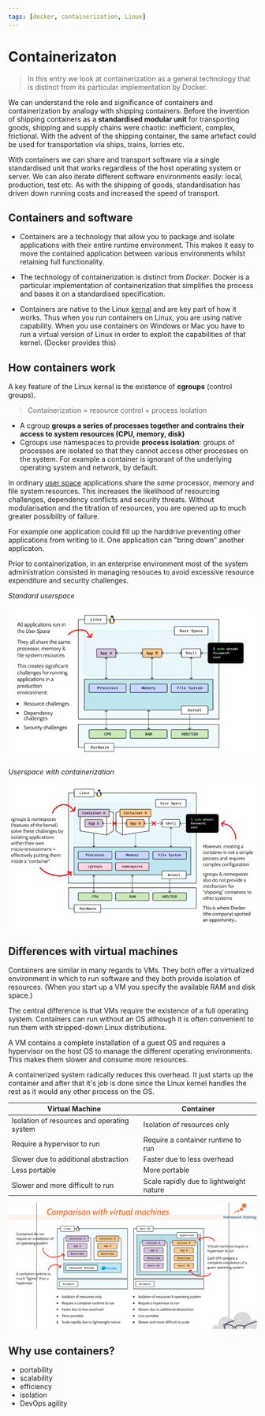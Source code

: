 ```yaml
---
tags: [docker, containerization, Linux]
---
```


# Containerizaton

> In this entry we look at containerization as a general technology that is
> distinct from its particular implementation by Docker.

We can understand the role and significance of containers and containerization
by analogy with shipping containers. Before the invention of shipping containers
as a **standardised modular unit** for transporting goods, shipping and supply
chains were chaotic: inefficient, complex, frictional. With the advent of the
shipping container, the same artefact could be used for transportation via
ships, trains, lorries etc.

With containers we can share and transport software via a single standardised
unit that works regardless of the host operating system or server. We can also
iterate different software environments easily: local, production, test etc. As
with the shipping of goods, standardisation has driven down running costs and
increased the speed of transport.

## Containers and software

- Containers are a technology that allow you to package and isolate applications
  with their entire runtime environment. This makes it easy to move the
  contained application between various environments whilst retaining full
  functionality.

- The technology of containerization is distinct from _Docker_. Docker is a
  particular implementation of containerization that simplifies the process and
  bases it on a standardised specification.

- Containers are native to the Linux [kernal](The_kernel.md)
  and are key part of how it works. Thus when you run containers on Linux, you
  are using native capability. When you use containers on Windows or Mac you
  have to run a virtual version of Linux in order to exploit the capabilities of
  that kernel. (Docker provides this)

## How containers work

A key feature of the Linux kernal is the existence of **cgroups** (control
groups).

> Containerization = resource control + process isolation

- A cgroup **groups a series of processes together and contrains their access to
  system resources (CPU, memory, disk)**
- Cgroups use namespaces to provide **process isolation**: groups of processes
  are isolated so that they cannot access other processes on the system. For
  example a container is ignorant of the underlying operating system and
  network, by default.

In ordinary [user space](User_Space.md) applications share
the _same_ processor, memory and file system resources. This increases the
likelihood of resourcing challenges, dependency conflicts and security threats.
Without modularisation and the titration of resources, you are opened up to much
greater possibility of failure.

For example one application could fill up the harddrive preventing other
applications from writing to it. One application can "bring down" another
applicaton.

Prior to containerization, in an enterprise environment most of the system
administration consisted in managing resouces to avoid excessive resource
expenditure and security challenges.

_Standard userspace_

![](/static/standard-userspace.png)

_Userspace with containerization_

![](/static/containers-in-userspace.png)

## Differences with virtual machines

Containers are similar in many regards to VMs. They both offer a virtualized
environment in which to run software and they both provide isolation of
resources. (When you start up a VM you specify the available RAM and disk
space.)

The central difference is that VMs require the existence of a full operating
system. Containers can run without an OS although it is often convenient to run
them with stripped-down Linux distributions.

A VM contains a complete installation of a guest OS and requires a hypervisor on
the host OS to manage the different operating environments. This makes them
slower and consume more resources.

A containerized system radically reduces this overhead. It just starts up the
container and after that it's job is done since the Linux kernel handles the
rest as it would any other process on the OS.

| Virtual Machine                             | Container                               |
| ------------------------------------------- | --------------------------------------- |
| Isolation of resources and operating system | Isolation of resources only             |
| Require a hypervisor to run                 | Require a container runtime to run      |
| Slower due to additional abstraction        | Faster due to less overhead             |
| Less portable                               | More portable                           |
| Slower and more difficult to run            | Scale rapidly due to lightweight nature |

![](/static/container-versus-vm.png)

## Why use containers?

- portability
- scalability
- efficiency
- isolation
- DevOps agility
